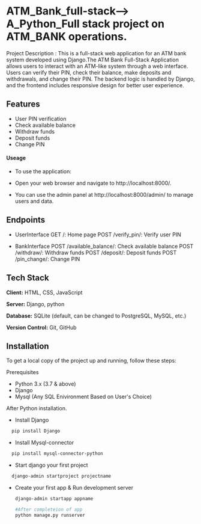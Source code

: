 # ATM_Bank_full-stack--> A_Python_Full stack project on ATM_BANK operations.

Project Description : This is a full-stack web application for an ATM bank system developed using Django.The ATM Bank Full-Stack Application allows users to interact with an ATM-like system through a web interface. Users can verify their PIN, check their balance, make deposits and withdrawals, and change their PIN. The backend logic is handled by Django, and the frontend includes responsive design for better user experience.

## Features

- User PIN verification
- Check available balance
- Withdraw funds
- Deposit funds
- Change PIN

#### Useage

- To use the application:

- Open your web browser and navigate to http://localhost:8000/.
- You can use the admin panel at http://localhost:8000/admin/ to manage users and data.

## Endpoints

- UserInterface
GET /: Home page
POST /verify_pin/: Verify user PIN

- BankInterface
POST /available_balance/: Check available balance
POST /withdraw/: Withdraw funds
POST /deposit/: Deposit funds
POST /pin_change/: Change PIN
## Tech Stack

**Client:** HTML, CSS, JavaScript

**Server:** Django, python

**Database:** SQLite (default, can be changed to PostgreSQL, MySQL, etc.)

**Version Control:** Git, GitHub

## Installation

To get a local copy of the project up and running, follow these steps:

Prerequisites
- Python 3.x (3.7 & above)
- Django
- Mysql (Any SQL Enivironment Based on User's Choice)

After Python installation.
- Install Django

```bash
  pip install Django
```

- Install Mysql-connector

```bash
  pip install mysql-connector-python
```

- Start django your first project 

```bash
  django-admin startproject projectname
```


- Create your first app & Run development server

  ```bash
  django-admin startapp appname
  
  #After completeion of app
  python manage.py runserver
```


